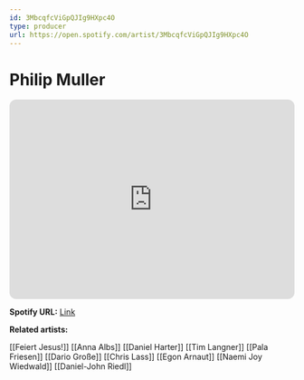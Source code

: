 ```yaml
---
id: 3MbcqfcViGpQJIg9HXpc4O
type: producer
url: https://open.spotify.com/artist/3MbcqfcViGpQJIg9HXpc4O
---
```

# Philip Muller

<iframe style="border-radius:12px" src="https://open.spotify.com/embed/artist/3MbcqfcViGpQJIg9HXpc4O" width="100%" height="352" frameBorder="0" allowfullscreen="" allow="autoplay; clipboard-write; encrypted-media; fullscreen; picture-in-picture" loading="lazy"></iframe>

**Spotify URL:** [Link](https://open.spotify.com/artist/3MbcqfcViGpQJIg9HXpc4O)

**Related artists:**

[[Feiert Jesus!]]
[[Anna Albs]]
[[Daniel Harter]]
[[Tim Langner]]
[[Pala Friesen]]
[[Dario Große]]
[[Chris Lass]]
[[Egon Arnaut]]
[[Naemi Joy Wiedwald]]
[[Daniel-John Riedl]]
